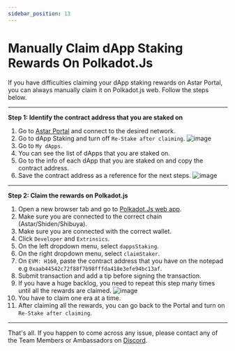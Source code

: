 ```yaml
---
sidebar_position: 13
---
```


# Manually Claim dApp Staking Rewards On Polkadot.Js

If you have difficulties claiming your dApp staking rewards on Astar Portal, you can always manually claim it on Polkadot.js web. Follow the steps below.

---

**Step 1: Identify the contract address that you are staked on**
1. Go to [Astar Portal](https://portal.astar.network/) and connect to the desired network.
2. Go to dApp Staking and turn off `Re-Stake after claiming`.
![image](https://user-images.githubusercontent.com/37278708/201064005-8f8f6a84-f509-46d4-b0a0-493dba981957.png)
3. Go to `My dApps`.
4. You can see the list of dApps that you are staked on.
5. Go to the info of each dApp that you are staked on and copy the contract address.
6. Save the contract address as a reference for the next steps.
![image](https://user-images.githubusercontent.com/37278708/201061933-81f7fe93-49f9-4c68-a1a1-ccdb6acf2e48.png)

---

**Step 2: Claim the rewards on Polkadot.js**
1. Open a new browser tab and go to [Polkadot.Js web app](https://polkadot.js.org/apps/#/extrinsics).
2. Make sure you are connected to the correct chain (Astar/Shiden/Shibuya).
3. Make sure you are connected with the correct wallet.
4. Click `Developer` and `Extrinsics`.
5. On the left dropdown menu, select `dappsStaking`.
6. On the right dropdown menu, select `claimStaker`.
7. On `EVM: H160`, paste the contract address that you have on the notepad e.g `0xaab44542c72f88f7b98fffda418e3efe94bc13af`.
8. Submit transaction and add a tip before signing the transaction.
9. If you have a huge backlog, you need to repeat this step many times until all the rewards are claimed.
![image](https://user-images.githubusercontent.com/37278708/199938229-92e8eb7d-46fa-450f-a16f-d583da7bf48c.png)
10. You have to claim one era at a time.
11. After claiming all the rewards, you can go back to the Portal and turn on `Re-Stake after claiming`.

---

That's all. If you happen to come across any issue, please contact any of the Team Members or Ambassadors on [Discord](https://discord.gg/2FGq5KqwBh).

